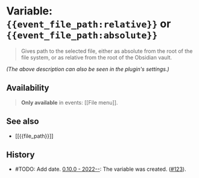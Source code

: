 # Variable: `{{event_file_path:relative}}` or `{{event_file_path:absolute}}`

> Gives path to the selected file, either as absolute from the root of the file system, or as relative from the root of the Obsidian vault.

_(The above description can also be seen in the plugin's settings.)_

## Availability
> <strong>Only available</strong> in events: [[File menu]].

## See also
- [[{{file_path}}]]

## History
- #TODO: Add date. [0.10.0 - 2022--](https://github.com/Taitava/obsidian-shellcommands/blob/main/CHANGELOG.md#00---2022--): The variable was created. ([#123](https://github.com/Taitava/obsidian-shellcommands/issues/123)).